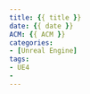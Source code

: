 ```yaml
---
title: {{ title }}
date: {{ date }}
ACM: {{ ACM }}
categories: 
- [Unreal Engine]
tags: 
- UE4
- 
---
```


